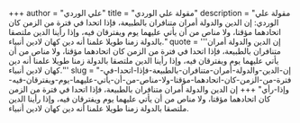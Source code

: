 +++
author = "علي الوردي"
title = "مقولة علي الوردي"
description = "مقولة علي الوردي: إن الدين والدولة أمران متنافران بالطبيعة، فإذا اتحدا في فترة من الزمن كان اتحادهما مؤقتا، ولا مناص من أن يأتي عليهما يوم ويفترقان فيه، وإذا رأينا الدين ملتصقا بالدولة زمنا طويلا علمنا أنه دين كهان لادين أنبياء."
quote = '''إن الدين والدولة أمران متنافران بالطبيعة، فإذا اتحدا في فترة من الزمن كان اتحادهما مؤقتا، ولا مناص من أن يأتي عليهما يوم ويفترقان فيه، وإذا رأينا الدين ملتصقا بالدولة زمنا طويلا علمنا أنه دين كهان لادين أنبياء.''' 
slug = "إن-الدين-والدولة-أمران-متنافران-بالطبيعة-فإذا-اتحدا-في-فترة-من-الزمن-كان-اتحادهما-مؤقتا-ولا-مناص-من-أن-يأتي-عليهما-يوم-ويفترقان-فيه-وإذا-رأي"
+++
إن الدين والدولة أمران متنافران بالطبيعة، فإذا اتحدا في فترة من الزمن كان اتحادهما مؤقتا، ولا مناص من أن يأتي عليهما يوم ويفترقان فيه، وإذا رأينا الدين ملتصقا بالدولة زمنا طويلا علمنا أنه دين كهان لادين أنبياء.
